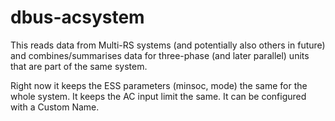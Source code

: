 # dbus-acsystem

This reads data from Multi-RS systems (and potentially also others in future)
and combines/summarises data for three-phase (and later parallel) units that
are part of the same system.

Right now it keeps the ESS parameters (minsoc, mode) the same for the whole
system. It keeps the AC input limit the same. It can be configured with
a Custom Name.
